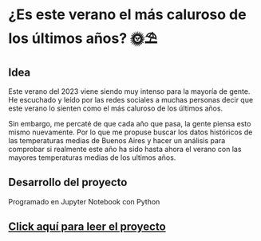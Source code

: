 # ¿Es este verano el más caluroso de los últimos años? 🌞⛱

## Idea

Este verano del 2023 viene siendo muy intenso para la mayoría de gente.
He escuchado y leído por las redes sociales a muchas personas decir que este verano lo sienten como el más caluroso de los últimos años.

Sin embargo, me percaté de que cada año que pasa, la gente piensa esto mismo nuevamente.
Por lo que me propuse buscar los datos históricos de las temperaturas medias de Buenos Aires y hacer
un análisis para comprobar si realmente este año ha sido hasta ahora el verano con las mayores temperaturas medias de los ultimos años.

## Desarrollo del proyecto

Programado en Jupyter Notebook con Python 

## [Click aquí para leer el proyecto](https://github.com/matuneville/calor-de-verano-argentina/blob/master/project.ipynb)
